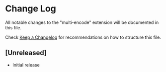 # Change Log
All notable changes to the "multi-encode" extension will be documented in this file.

Check [Keep a Changelog](http://keepachangelog.com/) for recommendations on how to structure this file.

## [Unreleased]
- Initial release